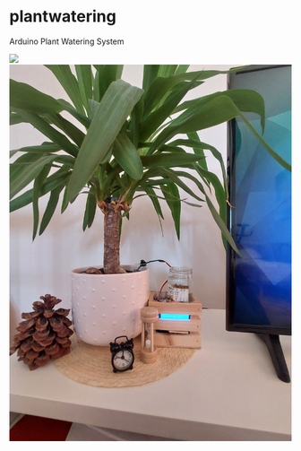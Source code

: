 # plantwatering
Arduino Plant Watering System

<img src="img/20240424_182843.jpg">
<img src="img/20240424_182834.jpg">

